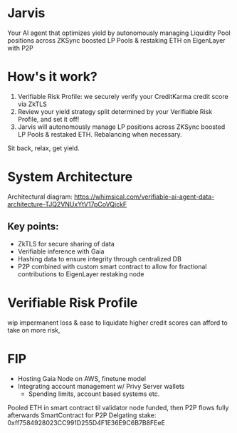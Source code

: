 # Jarvis
Your AI agent that optimizes yield by autonomously managing Liquidity Pool positions across ZKSync boosted LP Pools & restaking ETH on EigenLayer with P2P

# How's it work?
1. Verifiable Risk Profile: we securely verify your CreditKarma credit score via ZkTLS
2. Review your yield strategy split determined by your Verifiable Risk Profile, and set it off!
3. Jarvis will autonomously manage LP positions across ZKSync boosted LP Pools & restaked ETH. Rebalancing when necessary.

Sit back, relax, get yield.

# System Architecture
Architectural diagram: https://whimsical.com/verifiable-ai-agent-data-architecture-TJQ2VNUxYtV17pCoVQjckF

## Key points:
- ZkTLS for secure sharing of data
- Verifiable inference with Gaia
- Hashing data to ensure integrity through centralized DB
- P2P combined with custom smart contract to allow for fractional contributions to EigenLayer restaking node

# Verifiable Risk Profile
wip
impermanent loss & ease to liquidate
higher credit scores can afford to take on more risk,


# FIP
- Hosting Gaia Node on AWS, finetune model
- Integrating account management w/ Privy Server wallets
    - Spending limits, account based systems etc.




Pooled ETH in smart contract til validator node funded, then P2P flows fully afterwards
SmartContract for P2P Delgating stake: 0xff7584928023CC991D255D4F1E36E9C6B7B8FEeE
